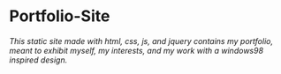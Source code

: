# Portfolio-Site

###### This static site made with html, css, js, and jquery contains my portfolio, meant to exhibit myself, my interests, and my work with a windows98 inspired design.
